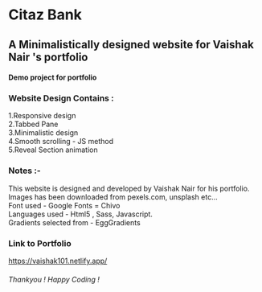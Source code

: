 # Citaz Bank

## A Minimalistically designed website for Vaishak Nair 's portfolio

#### Demo project for portfolio

### Website Design Contains :

1.Responsive design  
2.Tabbed Pane  
3.Minimalistic design  
4.Smooth scrolling - JS method  
5.Reveal Section animation

### Notes :-

This website is designed and developed by Vaishak Nair for his portfolio.  
Images has been downloaded from pexels.com, unsplash etc...  
Font used - Google Fonts = Chivo  
Languages used - Html5 , Sass, Javascript.  
Gradients selected from - EggGradients

### Link to Portfolio

https://vaishak101.netlify.app/

###### Thankyou ! Happy Coding !
